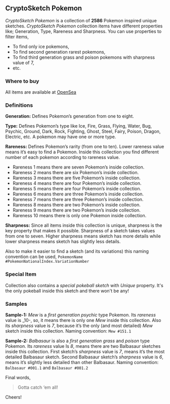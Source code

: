 ## CryptoSketch Pokemon

_CryptoSketch Pokemon_ is a collection of **2586** Pokemon inspired unique sketches. _CryptoSketch Pokemon_ collection items have different properties like; Generation, Type, Rareness and Sharpness. You can use properties to filter items,
- To find only ice pokemons,
- To find second generation rarest pokemons,
- To find third generation grass and poison pokemons with sharpness value of 7,
- etc.

### Where to buy

All items are available at [OpenSea](https://opensea.io/collection/cryptosketch-pokemon)

### Definitions

**Generation:** Defines Pokemon’s generation from one to eight.

**Type:** Defines Pokemon’s type like Ice, Fire, Grass, Flying, Water, Bug, Psychic, Ground, Dark, Rock, Fighting, Ghost, Steel, Fairy, Poison, Dragon, Electric, etc. A pokemon may have one or more type.

**Rareness:** Defines Pokemon’s rarity (from one to ten). Lower rareness value means it’s easy to find a Pokemon. Inside this collection you find different number of each pokemon according to rareness value.
- Rareness 1 means there are seven Pokemon’s inside collection.
- Rareness 2 means there are six Pokemon’s inside collection.
- Rareness 3 means there are five Pokemon’s inside collection.
- Rareness 4 means there are four Pokemon’s inside collection.
- Rareness 5 means there are four Pokemon’s inside collection.
- Rareness 6 means there are three Pokemon’s inside collection.
- Rareness 7 means there are three Pokemon’s inside collection.
- Rareness 8 means there are two Pokemon’s inside collection.
- Rareness 9 means there are two Pokemon’s inside collection.
- Rareness 10 means there is only one Pokemon inside collection.

**Sharpness:** Since all items inside this collection is unique, sharpness is the key property that makes it possible. Sharpness of a sketch takes values from one to seven. Higher sharpness means sketch has more details while lower sharpness means sketch has slightly less details.

Also to make it easier to find a sketch (and its variations) this naming convention can be used,
`PokemonName #PokemonNationalIndex.VariationNumber`

### Special Item
Collection also contains a _special pokeball sketch_ with _Unique_ property. It's the only pokeball inside this sketch and there won't be any!

### Samples

**Sample-1:** _Mew_ is a _first generation_ _psychic_ type Pokemon. Its _rareness_ value is _10-, so, it means there is only one _Mew_ inside this collection. Also its _sharpness_ value is _7_, because it’s the only (and most detailed) _Mew_ sketch inside this collection.
Naming convention: `Mew #151.1`

**Sample-2:** _Balbasaur_ is also a _first generation_ _grass_ and _poison_ type Pokemon. Its _rareness_ value Is _8_, means there are two Balbasaur sketches inside this collection. First sketch’s _sharpness_ value is _7_, means it’s the most detailed Balbasaur sketch. Second Balbasaur sketch’s _sharpness_ value is _6_, means it’s slightly less detailed than other Balbasaur.
Naming convention: `Balbasaur #001.1` and `Balbasaur #001.2`

Final words,

>Gotta catch ‘em all!

Cheers!
